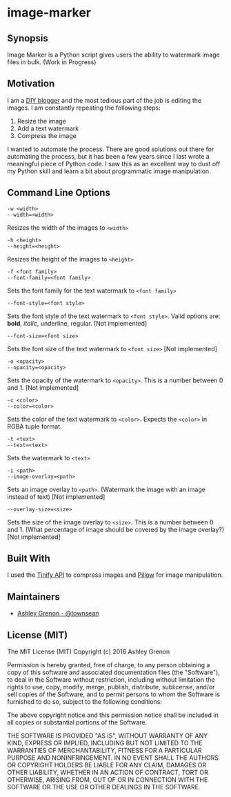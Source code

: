 # image-marker

## Synopsis

Image Marker is a Python script gives users the ability to watermark image files in bulk. (Work in Progress)

## Motivation

I am a [DIY blogger](http://www.ashleygrenon.com/) and the most tedious part of the job is editing the images.  I am constantly repeating the following steps:

1. Resize the image
2. Add a text watermark  
3. Compress the image

I wanted to automate the process.  There are good solutions out there for automating the process, but it has been a few years since I last wrote a meaningful piece of Python code.  I saw this as an excellent way to dust off my Python skill and learn a bit about programmatic image manipulation.

## Command Line Options

```
-w <width>
--width=<width>
```
Resizes the width of the images to `<width>`


```
-h <height>
--height=<height>
```
Resizes the height of the images to `<height>`


```
-f <font family>
--font-family=<font family>
```
Sets the font family for the text watermark to `<font family>`


```
--font-style=<font style>
```
Sets the font style of the text watermark to `<font style>`.  Valid options are: **bold**, *italic*, underline, regular. [Not implemented]


```
--font-size=<font size>
```
Sets the font size of the text watermark to `<font size>` [Not implemented]


```
-o <opacity>
--opacity=<opacity>
```
Sets the opacity of the watermark to `<opacity>`.  This is a number between 0 and 1. [Not implemented]


```
-c <color>
--color=<color>
```
Sets the color of the text watermark to `<color>`.  Expects the `<color>` in RGBA tuple format.


```
-t <text>
--text=<text>
```
Sets the watermark to `<text>`


```
-i <path>
--image-overlay=<path>
```
Sets an image overlay to `<path>`. (Watermark the image with an image instead of text) [Not implemented]


```
--overlay-size=<size>
```
Sets the size of the image overlay to `<size>`. This is a number between 0 and 1. (What percentage of image should be covered by the image overlay?) [Not implemented]

## Built With

I used the [Tinify API](https://tinypng.com/developers/reference/python) to compress images and [Pillow](https://pillow.readthedocs.io/en/3.3.x/) for image manipulation.

## Maintainers

* [Ashley Grenon - @townsean](https://github.com/townsean)

## License (MIT)

The MIT License (MIT)
Copyright (c) 2016 Ashley Grenon

Permission is hereby granted, free of charge, to any person obtaining a copy of this software and associated documentation files (the "Software"), to deal in the Software without restriction, including without limitation the rights to use, copy, modify, merge, publish, distribute, sublicense, and/or sell copies of the Software, and to permit persons to whom the Software is furnished to do so, subject to the following conditions:

The above copyright notice and this permission notice shall be included in all copies or substantial portions of the Software.

THE SOFTWARE IS PROVIDED "AS IS", WITHOUT WARRANTY OF ANY KIND, EXPRESS OR IMPLIED, INCLUDING BUT NOT LIMITED TO THE WARRANTIES OF MERCHANTABILITY, FITNESS FOR A PARTICULAR PURPOSE AND NONINFRINGEMENT. IN NO EVENT SHALL THE AUTHORS OR COPYRIGHT HOLDERS BE LIABLE FOR ANY CLAIM, DAMAGES OR OTHER LIABILITY, WHETHER IN AN ACTION OF CONTRACT, TORT OR OTHERWISE, ARISING FROM, OUT OF OR IN CONNECTION WITH THE SOFTWARE OR THE USE OR OTHER DEALINGS IN THE SOFTWARE.
